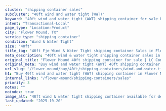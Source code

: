 ```yaml
---
cluster: "shipping container sales"
subcluster: "40ft wind and water tight (WWT)"
keyword: "40ft wind and water tight (WWT) shipping container for sale Flower Mound, TX"
intent: "Transactional-Local"
page_type: "Location-Product"
city: "Flower Mound, TX"
service_type: "shipping container"
condition: "Wind & Water Tight"
size: "40ft"
title_tag: "40ft Fje Wind & Water Tight shipping container Sales in Flower Mound | LC Container"
meta_description: "40ft wind & water tight shipping container sales in Flower Mound. Fast delivery, competitive pricing. Serving shipping containers area. Quote ID: C4L. Call (214) 524-4168 for your free quote today."
original_title: "Flower Mound 40ft shipping container for sale | LC Container"
original_meta: "Buy wind and water tight (WWT) 40ft shipping container sale with local delivery in Flower Mound, TX. LC Container — local Since 2003. Request a fast quote today."
url_slug: "/flower-mound/buy/40ft/shipping-containers/wind-and-water-tight-wwt"
h1: "Buy 40ft wind and water tight (WWT) shipping container in Flower Mound"
internal_links: "/flower-mound/shipping-containers/sales"
priority: 3
notes: ""
noindex: true
image_alt: "40ft wind & water tight shipping container available for delivery in Flower Mound"
last_updated: "2025-10-20"
---
```


<!-- TODO: Add unique city/inventory copy, images, and internal links here. -->
